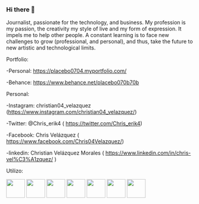 ### Hi there 👋

Journalist, passionate for the technology, and business. My profession is my passion, the creativity my style of live and my form of expression. It impels me to help other people. A constant learning is to face new challenges to grow (professional, and personal), and thus, take the future to new artistic and technological limits.

Portfolio: 

-Personal: https://placebo0704.myportfolio.com/

-Behance: https://www.behance.net/placebo070b70b

Personal:

-Instagram: christian04_velazquez (https://www.instagram.com/christian04_velazquez/)

-Twitter: @Chris_erik4 ( https://twitter.com/Chris_erik4)

-Facebook: Chris Velázquez ( https://www.facebook.com/Chris04Velazquez/)

-linkedin: Christian Velázquez Morales ( https://www.linkedin.com/in/chris-vel%C3%A1zquez/ )

Utilizo: 

<image src="https://raw.githubusercontent.com/Davermx/Davermx/master/img/Html.png" width= 50px, height= 50px/>
<image src="https://raw.githubusercontent.com/Davermx/Davermx/master/img/Css.png" width= 50px, height= 50px/>
<image src="https://raw.githubusercontent.com/Davermx/Davermx/master/img/Js.png" width= 50px, height= 50px/>
<image src="https://raw.githubusercontent.com/Davermx/Davermx/master/img/Sass.png" width= 50px, height= 50px/>
<image src="https://raw.githubusercontent.com/Davermx/Davermx/master/img/Photoshop.png" width= 50px, height= 50px/>
<image src="https://raw.githubusercontent.com/Davermx/Davermx/master/img/Ilustrator.png" width= 50px, height= 50px/>
<image src="https://raw.githubusercontent.com/Davermx/Davermx/master/img/Xd.png" width= 50px, height= 50px/>



